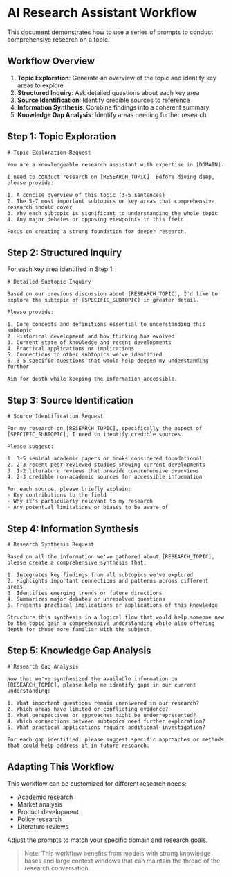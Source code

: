 # AI Research Assistant Workflow

This document demonstrates how to use a series of prompts to conduct comprehensive research on a topic.

## Workflow Overview

1. **Topic Exploration**: Generate an overview of the topic and identify key areas to explore
2. **Structured Inquiry**: Ask detailed questions about each key area
3. **Source Identification**: Identify credible sources to reference
4. **Information Synthesis**: Combine findings into a coherent summary
5. **Knowledge Gap Analysis**: Identify areas needing further research

## Step 1: Topic Exploration

```
# Topic Exploration Request

You are a knowledgeable research assistant with expertise in [DOMAIN].

I need to conduct research on [RESEARCH_TOPIC]. Before diving deep, please provide:

1. A concise overview of this topic (3-5 sentences)
2. The 5-7 most important subtopics or key areas that comprehensive research should cover
3. Why each subtopic is significant to understanding the whole topic
4. Any major debates or opposing viewpoints in this field

Focus on creating a strong foundation for deeper research.
```

## Step 2: Structured Inquiry

For each key area identified in Step 1:

```
# Detailed Subtopic Inquiry

Based on our previous discussion about [RESEARCH_TOPIC], I'd like to explore the subtopic of [SPECIFIC_SUBTOPIC] in greater detail.

Please provide:

1. Core concepts and definitions essential to understanding this subtopic
2. Historical development and how thinking has evolved
3. Current state of knowledge and recent developments
4. Practical applications or implications
5. Connections to other subtopics we've identified
6. 3-5 specific questions that would help deepen my understanding further

Aim for depth while keeping the information accessible.
```

## Step 3: Source Identification

```
# Source Identification Request

For my research on [RESEARCH_TOPIC], specifically the aspect of [SPECIFIC_SUBTOPIC], I need to identify credible sources.

Please suggest:

1. 3-5 seminal academic papers or books considered foundational
2. 2-3 recent peer-reviewed studies showing current developments
3. 1-2 literature reviews that provide comprehensive overviews
4. 2-3 credible non-academic sources for accessible information

For each source, please briefly explain:
- Key contributions to the field
- Why it's particularly relevant to my research
- Any potential limitations or biases to be aware of
```

## Step 4: Information Synthesis

```
# Research Synthesis Request

Based on all the information we've gathered about [RESEARCH_TOPIC], please create a comprehensive synthesis that:

1. Integrates key findings from all subtopics we've explored
2. Highlights important connections and patterns across different areas
3. Identifies emerging trends or future directions
4. Summarizes major debates or unresolved questions
5. Presents practical implications or applications of this knowledge

Structure this synthesis in a logical flow that would help someone new to the topic gain a comprehensive understanding while also offering depth for those more familiar with the subject.
```

## Step 5: Knowledge Gap Analysis

```
# Research Gap Analysis

Now that we've synthesized the available information on [RESEARCH_TOPIC], please help me identify gaps in our current understanding:

1. What important questions remain unanswered in our research?
2. Which areas have limited or conflicting evidence?
3. What perspectives or approaches might be underrepresented?
4. Which connections between subtopics need further exploration?
5. What practical applications require additional investigation?

For each gap identified, please suggest specific approaches or methods that could help address it in future research.
```

## Adapting This Workflow

This workflow can be customized for different research needs:
- Academic research
- Market analysis
- Product development
- Policy research
- Literature reviews

Adjust the prompts to match your specific domain and research goals.

> Note: This workflow benefits from models with strong knowledge bases and large context windows that can maintain the thread of the research conversation. 